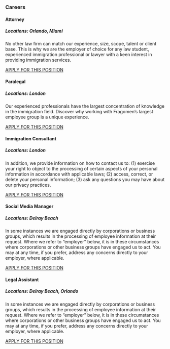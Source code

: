 ### Careers

#### Attorney
##### Locations: Orlando, Miami
No other law firm can match our experience, size, scope, talent or client base. This is why we are the employer of choice for any law student, experienced immigration professional or lawyer with a keen interest in providing immigration services.

<a class="apply" href="">APPLY FOR THIS POSITION</a>


#### Paralegal
##### Locations: London
Our experienced professionals have the largest concentration of knowledge in the immigration field. Discover why working with Fragomen’s largest employee group is a unique experience. 

<a class="apply" href="">APPLY FOR THIS POSITION</a>


#### Immigration Consultant
##### Locations: London
In addition, we provide information on how to contact us to: (1) exercise your right to object to the processing of certain aspects of your personal information in accordance with applicable laws; (2) access, correct, or delete your personal information; (3) ask any questions you may have about our privacy practices.

<a class="apply" href="">APPLY FOR THIS POSITION</a>


#### Social Media Manager
##### Locations: Delray Beach
In some instances we are engaged directly by corporations or business groups, which results in the processing of employee information at their request. Where we refer to “employer” below, it is in these circumstances where corporations or other business groups have engaged us to act. You may at any time, if you prefer, address any concerns directly to your employer, where applicable.

<a class="apply" href="">APPLY FOR THIS POSITION</a>


#### Legal Assistant
##### Locations: Delray Beach, Orlando
In some instances we are engaged directly by corporations or business groups, which results in the processing of employee information at their request. Where we refer to “employer” below, it is in these circumstances where corporations or other business groups have engaged us to act. You may at any time, if you prefer, address any concerns directly to your employer, where applicable.

<a class="apply" href="">APPLY FOR THIS POSITION</a>